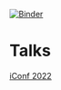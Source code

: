 [![Binder](https://mybinder.org/badge_logo.svg)](https://mybinder.org/v2/gh/snotskie/talks/HEAD)

# Talks

[iConf 2022](https://snotskie.github.io/talks/iconf-2022/)